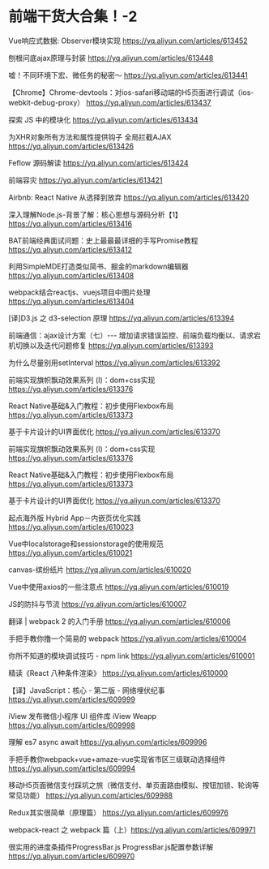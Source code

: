 # 前端干货大合集！-2

Vue响应式数据: Observer模块实现 https://yq.aliyun.com/articles/613452

刨根问底ajax原理与封装 https://yq.aliyun.com/articles/613448

嘘！不同环境下宏、微任务的秘密～  https://yq.aliyun.com/articles/613441

【Chrome】Chrome-devtools：对ios-safari移动端的H5页面进行调试（ios-webkit-debug-proxy）  https://yq.aliyun.com/articles/613437

探索 JS 中的模块化 https://yq.aliyun.com/articles/613434

为XHR对象所有方法和属性提供钩子 全局拦截AJAX https://yq.aliyun.com/articles/613426

Feflow 源码解读 https://yq.aliyun.com/articles/613424

前端容灾 https://yq.aliyun.com/articles/613421

Airbnb: React Native 从选择到放弃 https://yq.aliyun.com/articles/613420

深入理解Node.js-背景了解：核心思想与源码分析【1】 https://yq.aliyun.com/articles/613416

BAT前端经典面试问题：史上最最最详细的手写Promise教程 https://yq.aliyun.com/articles/613412

利用SimpleMDE打造类似简书、掘金的markdown编辑器 https://yq.aliyun.com/articles/613408

webpack结合reactjs、vuejs项目中图片处理 https://yq.aliyun.com/articles/613404

[译]D3.js 之 d3-selection 原理 https://yq.aliyun.com/articles/613394

前端通信：ajax设计方案（七）--- 增加请求错误监控、前端负载均衡以、请求宕机切换以及迭代问题修复 https://yq.aliyun.com/articles/613393

为什么尽量别用setInterval https://yq.aliyun.com/articles/613392

前端实现旗帜飘动效果系列 (Ⅰ)：dom+css实现 https://yq.aliyun.com/articles/613376

React Native基础&入门教程：初步使用Flexbox布局 https://yq.aliyun.com/articles/613373

基于卡片设计的UI界面优化 https://yq.aliyun.com/articles/613370

前端实现旗帜飘动效果系列 (Ⅰ)：dom+css实现 https://yq.aliyun.com/articles/613376

React Native基础&入门教程：初步使用Flexbox布局 https://yq.aliyun.com/articles/613373

基于卡片设计的UI界面优化 https://yq.aliyun.com/articles/613370

起点海外版 Hybrid App－内嵌页优化实践 https://yq.aliyun.com/articles/610023

Vue中localstorage和sessionstorage的使用规范 https://yq.aliyun.com/articles/610021

canvas-缤纷纸片 https://yq.aliyun.com/articles/610020

Vue中使用axios的一些注意点 https://yq.aliyun.com/articles/610019

JS的防抖与节流 https://yq.aliyun.com/articles/610007

翻译 | webpack 2 的入门手册 https://yq.aliyun.com/articles/610006

手把手教你撸一个简易的 webpack https://yq.aliyun.com/articles/610004

你所不知道的模块调试技巧 - npm link https://yq.aliyun.com/articles/610001

精读《React 八种条件渲染》 https://yq.aliyun.com/articles/610000

【译】JavaScript：核心 - 第二版 - 网络埋伏纪事 https://yq.aliyun.com/articles/609999

iView 发布微信小程序 UI 组件库 iView Weapp https://yq.aliyun.com/articles/609998

理解 es7 async await https://yq.aliyun.com/articles/609996

手把手教你webpack+vue+amaze-vue实现省市区三级联动选择组件 https://yq.aliyun.com/articles/609994

移动H5页面微信支付踩坑之旅（微信支付、单页面路由模拟、按钮加锁、轮询等常见功能） https://yq.aliyun.com/articles/609988

Redux其实很简单（原理篇） https://yq.aliyun.com/articles/609976

webpack-react 之 webpack 篇（上）https://yq.aliyun.com/articles/609971

很实用的进度条插件ProgressBar.js ProgressBar.js配置参数详解 https://yq.aliyun.com/articles/609970

